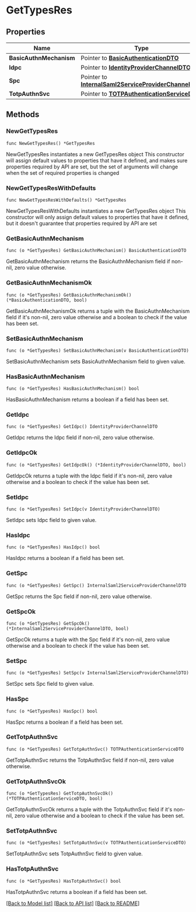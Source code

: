 # GetTypesRes

## Properties

Name | Type | Description | Notes
------------ | ------------- | ------------- | -------------
**BasicAuthnMechanism** | Pointer to [**BasicAuthenticationDTO**](BasicAuthenticationDTO.md) |  | [optional] 
**Idpc** | Pointer to [**IdentityProviderChannelDTO**](IdentityProviderChannelDTO.md) |  | [optional] 
**Spc** | Pointer to [**InternalSaml2ServiceProviderChannelDTO**](InternalSaml2ServiceProviderChannelDTO.md) |  | [optional] 
**TotpAuthnSvc** | Pointer to [**TOTPAuthenticationServiceDTO**](TOTPAuthenticationServiceDTO.md) |  | [optional] 

## Methods

### NewGetTypesRes

`func NewGetTypesRes() *GetTypesRes`

NewGetTypesRes instantiates a new GetTypesRes object
This constructor will assign default values to properties that have it defined,
and makes sure properties required by API are set, but the set of arguments
will change when the set of required properties is changed

### NewGetTypesResWithDefaults

`func NewGetTypesResWithDefaults() *GetTypesRes`

NewGetTypesResWithDefaults instantiates a new GetTypesRes object
This constructor will only assign default values to properties that have it defined,
but it doesn't guarantee that properties required by API are set

### GetBasicAuthnMechanism

`func (o *GetTypesRes) GetBasicAuthnMechanism() BasicAuthenticationDTO`

GetBasicAuthnMechanism returns the BasicAuthnMechanism field if non-nil, zero value otherwise.

### GetBasicAuthnMechanismOk

`func (o *GetTypesRes) GetBasicAuthnMechanismOk() (*BasicAuthenticationDTO, bool)`

GetBasicAuthnMechanismOk returns a tuple with the BasicAuthnMechanism field if it's non-nil, zero value otherwise
and a boolean to check if the value has been set.

### SetBasicAuthnMechanism

`func (o *GetTypesRes) SetBasicAuthnMechanism(v BasicAuthenticationDTO)`

SetBasicAuthnMechanism sets BasicAuthnMechanism field to given value.

### HasBasicAuthnMechanism

`func (o *GetTypesRes) HasBasicAuthnMechanism() bool`

HasBasicAuthnMechanism returns a boolean if a field has been set.

### GetIdpc

`func (o *GetTypesRes) GetIdpc() IdentityProviderChannelDTO`

GetIdpc returns the Idpc field if non-nil, zero value otherwise.

### GetIdpcOk

`func (o *GetTypesRes) GetIdpcOk() (*IdentityProviderChannelDTO, bool)`

GetIdpcOk returns a tuple with the Idpc field if it's non-nil, zero value otherwise
and a boolean to check if the value has been set.

### SetIdpc

`func (o *GetTypesRes) SetIdpc(v IdentityProviderChannelDTO)`

SetIdpc sets Idpc field to given value.

### HasIdpc

`func (o *GetTypesRes) HasIdpc() bool`

HasIdpc returns a boolean if a field has been set.

### GetSpc

`func (o *GetTypesRes) GetSpc() InternalSaml2ServiceProviderChannelDTO`

GetSpc returns the Spc field if non-nil, zero value otherwise.

### GetSpcOk

`func (o *GetTypesRes) GetSpcOk() (*InternalSaml2ServiceProviderChannelDTO, bool)`

GetSpcOk returns a tuple with the Spc field if it's non-nil, zero value otherwise
and a boolean to check if the value has been set.

### SetSpc

`func (o *GetTypesRes) SetSpc(v InternalSaml2ServiceProviderChannelDTO)`

SetSpc sets Spc field to given value.

### HasSpc

`func (o *GetTypesRes) HasSpc() bool`

HasSpc returns a boolean if a field has been set.

### GetTotpAuthnSvc

`func (o *GetTypesRes) GetTotpAuthnSvc() TOTPAuthenticationServiceDTO`

GetTotpAuthnSvc returns the TotpAuthnSvc field if non-nil, zero value otherwise.

### GetTotpAuthnSvcOk

`func (o *GetTypesRes) GetTotpAuthnSvcOk() (*TOTPAuthenticationServiceDTO, bool)`

GetTotpAuthnSvcOk returns a tuple with the TotpAuthnSvc field if it's non-nil, zero value otherwise
and a boolean to check if the value has been set.

### SetTotpAuthnSvc

`func (o *GetTypesRes) SetTotpAuthnSvc(v TOTPAuthenticationServiceDTO)`

SetTotpAuthnSvc sets TotpAuthnSvc field to given value.

### HasTotpAuthnSvc

`func (o *GetTypesRes) HasTotpAuthnSvc() bool`

HasTotpAuthnSvc returns a boolean if a field has been set.


[[Back to Model list]](../README.md#documentation-for-models) [[Back to API list]](../README.md#documentation-for-api-endpoints) [[Back to README]](../README.md)



